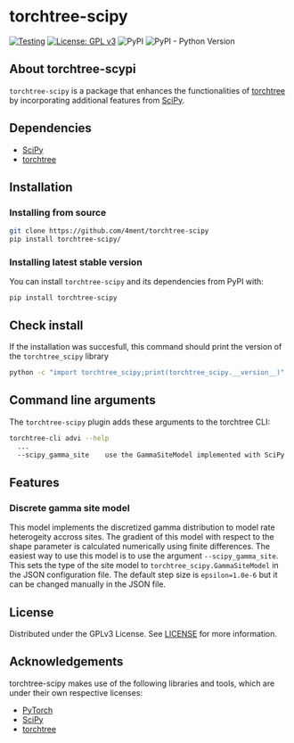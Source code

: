 # torchtree-scipy 
[![Testing](https://github.com/4ment/torchtree-scipy/actions/workflows/python-package.yml/badge.svg)](https://github.com/4ment/torchtree-scipy/actions/workflows/python-package.yml)
[![License: GPL v3](https://img.shields.io/badge/License-GPLv3-blue.svg)](https://www.gnu.org/licenses/gpl-3.0)
![PyPI](https://img.shields.io/pypi/v/torchtree-scipy)
![PyPI - Python Version](https://img.shields.io/pypi/pyversions/torchtree-scipy)


## About torchtree-scypi
`torchtree-scipy` is a package that enhances the functionalities of [torchtree] by incorporating additional features from [SciPy].

## Dependencies
 - [SciPy]
 - [torchtree]

## Installation

### Installing from source
```bash
git clone https://github.com/4ment/torchtree-scipy
pip install torchtree-scipy/
```

### Installing latest stable version
You can install `torchtree-scipy` and its dependencies from PyPI with:
```
pip install torchtree-scipy
```

## Check install
If the installation was succesfull, this command should print the version of the `torchtree_scipy` library
```bash
python -c "import torchtree_scipy;print(torchtree_scipy.__version__)"
```

## Command line arguments
The `torchtree-scipy` plugin adds these arguments to the torchtree CLI:

```bash
torchtree-cli advi --help
  ...
  --scipy_gamma_site    use the GammaSiteModel implemented with SciPy
```

## Features
### Discrete gamma site model
This model implements the discretized gamma distribution to model rate heterogeity accross sites. The gradient of this model with respect to the shape parameter is calculated numerically using finite differences.
The easiest way to use this model is to use the argument `--scipy_gamma_site`. This sets the type of the site model to `torchtree_scipy.GammaSiteModel` in the JSON configuration file. The default step size is `epsilon=1.0e-6` but it can be changed manually in the JSON file.

## License

Distributed under the GPLv3 License. See [LICENSE](LICENSE) for more information.

## Acknowledgements

torchtree-scipy makes use of the following libraries and tools, which are under their own respective licenses:

 - [PyTorch]
 - [SciPy]
 - [torchtree]

[PyTorch]: https://pytorch.org
[scipy]: https://github.com/scipy/scipy
[torchtree]: https://github.com/4ment/torchtree
